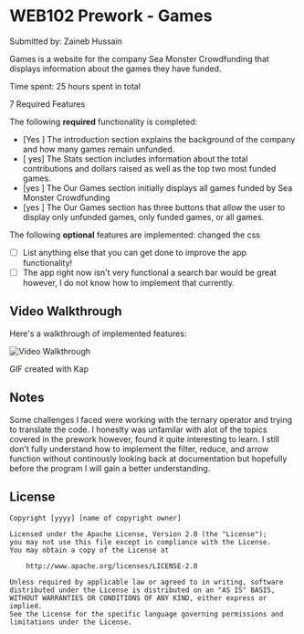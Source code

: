 # WEB102 Prework - Games

Submitted by: Zaineb Hussain

Games is a website for the company Sea Monster Crowdfunding that displays information about the games they have funded.

Time spent: 25 hours spent in total

7 Required Features

The following **required** functionality is completed:

* [Yes ] The introduction section explains the background of the company and how many games remain unfunded.
* [ yes] The Stats section includes information about the total contributions and dollars raised as well as the top two most funded games.
* [yes ] The Our Games section initially displays all games funded by Sea Monster Crowdfunding
* [yes ] The Our Games section has three buttons that allow the user to display only unfunded games, only funded games, or all games.

The following **optional** features are implemented:
changed the css

* [ ] List anything else that you can get done to improve the app functionality!
* [ ] The app right now isn't very functional a search bar would be great however, I do not know how to implement that currently.

## Video Walkthrough

Here's a walkthrough of implemented features:

<img src='![Kapture 2023-07-01 at 10 36 25](https://github.com/Zainebs/web102_prework/assets/87456760/410b370c-9149-46d8-a2de-4903f3b70e21)
' title='Video Walkthrough' width='' alt='Video Walkthrough' />

<!-- Replace this with whatever GIF tool you used! -->
GIF created with Kap   
<!-- Recommended tools:
[Kap](https://getkap.co/) for macOS
[ScreenToGif](https://www.screentogif.com/) for Windows
[peek](https://github.com/phw/peek) for Linux. -->

## Notes

Some challenges I faced were working with the ternary operator and trying to translate the code. I honeslty was unfamilar with alot of the topics covered in the prework however, found it quite interesting to learn. I still don't fully understand how to implement the filter, reduce, and arrow function without continously looking back at documentation but hopefully before the program I will gain a better understanding.

## License

    Copyright [yyyy] [name of copyright owner]

    Licensed under the Apache License, Version 2.0 (the "License");
    you may not use this file except in compliance with the License.
    You may obtain a copy of the License at

        http://www.apache.org/licenses/LICENSE-2.0

    Unless required by applicable law or agreed to in writing, software
    distributed under the License is distributed on an "AS IS" BASIS,
    WITHOUT WARRANTIES OR CONDITIONS OF ANY KIND, either express or implied.
    See the License for the specific language governing permissions and
    limitations under the License.
